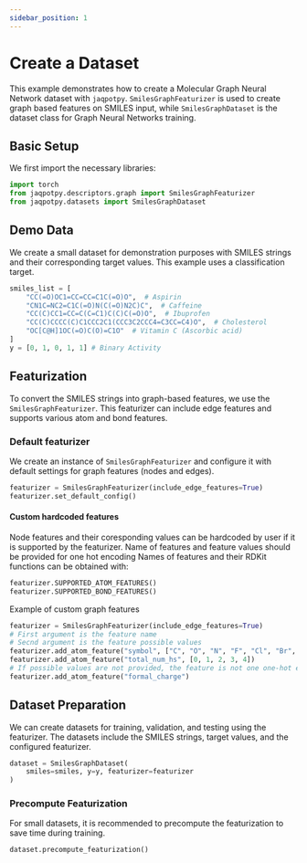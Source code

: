 ```yaml
---
sidebar_position: 1
---
```


# Create a Dataset

This example demonstrates how to create a Molecular Graph Neural Network dataset with `jaqpotpy`. `SmilesGraphFeaturizer` is used to create graph based features on SMILES input, while `SmilesGraphDataset` is the dataset class for Graph Neural Networks training.

## Basic Setup

We first import the necessary libraries:

```python
import torch
from jaqpotpy.descriptors.graph import SmilesGraphFeaturizer
from jaqpotpy.datasets import SmilesGraphDataset
```

## Demo Data
We create a small dataset for demonstration purposes with SMILES strings and their corresponding target values. This example uses a classification target.

```python
smiles_list = [
    "CC(=O)OC1=CC=CC=C1C(=O)O",  # Aspirin
    "CN1C=NC2=C1C(=O)N(C(=O)N2C)C",  # Caffeine
    "CC(C)CC1=CC=C(C=C1)C(C)C(=O)O",  # Ibuprofen
    "CC(C)CCCC(C)C1CCC2C1(CCC3C2CCC4=C3CC=C4)O",  # Cholesterol
    "OC[C@H]1OC(=O)C(O)=C1O"  # Vitamin C (Ascorbic acid)
]
y = [0, 1, 0, 1, 1] # Binary Activity
```

## Featurization
To convert the SMILES strings into graph-based features, we use the `SmilesGraphFeaturizer`. This featurizer can include edge features and supports various atom and bond features.

### Default featurizer
We create an instance of `SmilesGraphFeaturizer` and configure it with default settings for graph features (nodes and edges).
```python
featurizer = SmilesGraphFeaturizer(include_edge_features=True)
featurizer.set_default_config()
```

#### Custom hardcoded features
Node features and their coresponding values can be hardcoded by user if it is supported by the featurizer. Name of features and feature values should be provided for one hot encoding
Names of features and their RDKit functions can be obtained with:
```python
featurizer.SUPPORTED_ATOM_FEATURES()
featurizer.SUPPORTED_BOND_FEATURES()
```
Example of custom graph features
```python
featurizer = SmilesGraphFeaturizer(include_edge_features=True)
# First argument is the feature name
# Secnd argument is the feature possible values
featurizer.add_atom_feature("symbol", ["C", "O", "N", "F", "Cl", "Br", "I"])
featurizer.add_atom_feature("total_num_hs", [0, 1, 2, 3, 4])
# If possible values are not provided, the feature is not one one-hot encoded
featurizer.add_atom_feature("formal_charge")
```

## Dataset Preparation
We can create datasets for training, validation, and testing using the featurizer. The datasets include the SMILES strings, target values, and the configured featurizer.

```python
dataset = SmilesGraphDataset(
    smiles=smiles, y=y, featurizer=featurizer
)
```

### Precompute Featurization
For small datasets, it is recommended to precompute the featurization to save time during training.

```python
dataset.precompute_featurization()
```

